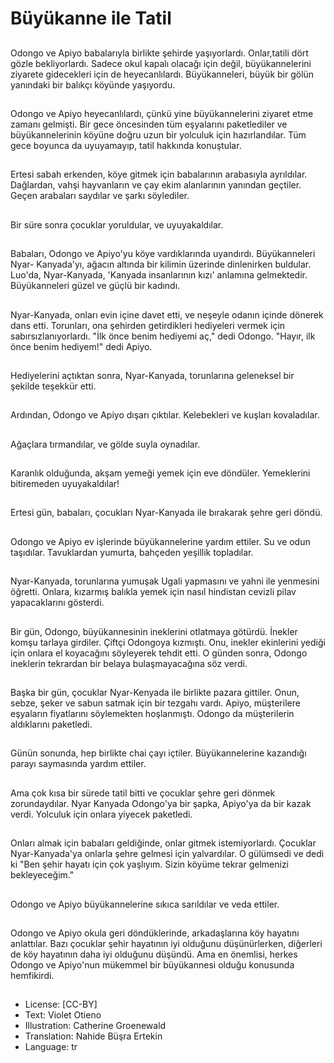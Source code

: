 # Büyükanne ile Tatil

##
Odongo ve Apiyo babalarıyla birlikte şehirde yaşıyorlardı. Onlar,tatili dört gözle bekliyorlardı. Sadece okul kapalı olacağı için değil, büyükannelerini ziyarete gidecekleri için de heyecanlılardı. Büyükanneleri, büyük bir gölün yanındaki bir balıkçı köyünde yaşıyordu.

##
Odongo ve Apiyo heyecanlılardı, çünkü yine büyükannelerini ziyaret etme zamanı gelmişti. Bir gece öncesinden tüm eşyalarını paketlediler ve büyükannelerinin köyüne doğru uzun bir yolculuk için hazırlandılar. Tüm gece boyunca da uyuyamayıp, tatil hakkında konuştular.

##
Ertesi sabah erkenden, köye gitmek için babalarının arabasıyla ayrıldılar. Dağlardan, vahşi hayvanların ve çay ekim alanlarının yanından geçtiler. Geçen arabaları saydılar ve şarkı söylediler.

##
Bir süre sonra çocuklar yoruldular, ve uyuyakaldılar.

##
Babaları, Odongo ve Apiyo'yu köye vardıklarında uyandırdı. Büyükanneleri Nyar- Kanyada'yı, ağacın altında bir kilimin üzerinde dinlenirken buldular. Luo'da, Nyar-Kanyada, 'Kanyada insanlarının kızı' anlamına gelmektedir. Büyükanneleri güzel ve güçlü bir kadındı.

##
Nyar-Kanyada, onları evin içine davet etti, ve neşeyle odanın içinde dönerek dans etti. Torunları, ona şehirden getirdikleri hediyeleri vermek için sabırsızlanıyorlardı. "İlk önce benim hediyemi aç," dedi Odongo. "Hayır, ilk önce benim hediyem!" dedi Apiyo.

##
Hediyelerini açtıktan sonra, Nyar-Kanyada, torunlarına geleneksel bir şekilde teşekkür etti.

##
Ardından, Odongo ve Apiyo dışarı çıktılar. Kelebekleri ve kuşları kovaladılar.

##
Ağaçlara tırmandılar, ve gölde suyla oynadılar.

##
Karanlık olduğunda, akşam yemeği yemek için eve döndüler. Yemeklerini bitiremeden uyuyakaldılar!

##
Ertesi gün, babaları, çocukları Nyar-Kanyada ile bırakarak şehre geri döndü.

##
Odongo ve Apiyo ev işlerinde büyükannelerine yardım ettiler. Su ve odun taşıdılar. Tavuklardan yumurta, bahçeden yeşillik topladılar.

##
Nyar-Kanyada, torunlarına yumuşak Ugali yapmasını ve yahni ile yenmesini öğretti. Onlara, kızarmış balıkla yemek için nasıl hindistan cevizli pilav yapacaklarını gösterdi.

##
Bir gün, Odongo, büyükannesinin ineklerini otlatmaya götürdü. İnekler komşu tarlaya girdiler. Çiftçi Odongoya kızmıştı. Onu, inekler ekinlerini yediği için onlara el koyacağını söyleyerek tehdit etti. O günden sonra, Odongo ineklerin tekrardan bir belaya bulaşmayacağına söz verdi.

##
Başka bir gün, çocuklar Nyar-Kenyada ile birlikte pazara gittiler. Onun, sebze, şeker ve sabun satmak için bir tezgahı vardı. Apiyo, müşterilere eşyaların fiyatlarını söylemekten hoşlanmıştı. Odongo da müşterilerin aldıklarını paketledi.

##
Günün sonunda, hep birlikte chai çayı içtiler. Büyükannelerine kazandığı parayı saymasında yardım ettiler.

##
Ama çok kısa bir sürede tatil bitti ve çocuklar şehre geri dönmek zorundaydılar. Nyar Kanyada Odongo'ya bir şapka, Apiyo'ya da bir kazak verdi. Yolculuk için onlara yiyecek paketledi.

##
Onları almak için babaları geldiğinde, onlar gitmek istemiyorlardı. Çocuklar Nyar-Kanyada'ya onlarla şehre gelmesi için yalvardılar. O gülümsedi ve dedi ki "Ben şehir hayatı için çok yaşlıyım. Sizin köyüme tekrar gelmenizi bekleyeceğim."

##
Odongo ve Apiyo büyükannelerine sıkıca sarıldılar ve veda ettiler.

##
Odongo ve Apiyo okula geri döndüklerinde, arkadaşlarına köy hayatını anlattılar. Bazı çocuklar şehir hayatının iyi olduğunu düşünürlerken, diğerleri de köy hayatının daha iyi olduğunu düşündü. Ama en önemlisi, herkes Odongo ve Apiyo'nun mükemmel bir büyükannesi olduğu konusunda hemfikirdi.

##
* License: [CC-BY]
* Text: Violet Otieno
* Illustration: Catherine Groenewald
* Translation: Nahide Büşra Ertekin
* Language: tr
